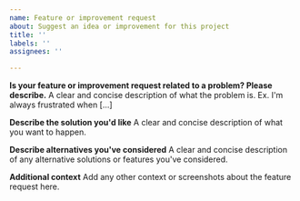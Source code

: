 ```yaml
---
name: Feature or improvement request
about: Suggest an idea or improvement for this project
title: ''
labels: ''
assignees: ''

---
```


**Is your feature or improvement  request related to a problem? Please describe.**
A clear and concise description of what the problem is. Ex. I'm always frustrated when [...]

**Describe the solution you'd like**
A clear and concise description of what you want to happen.

**Describe alternatives you've considered**
A clear and concise description of any alternative solutions or features you've considered.

**Additional context**
Add any other context or screenshots about the feature request here.
